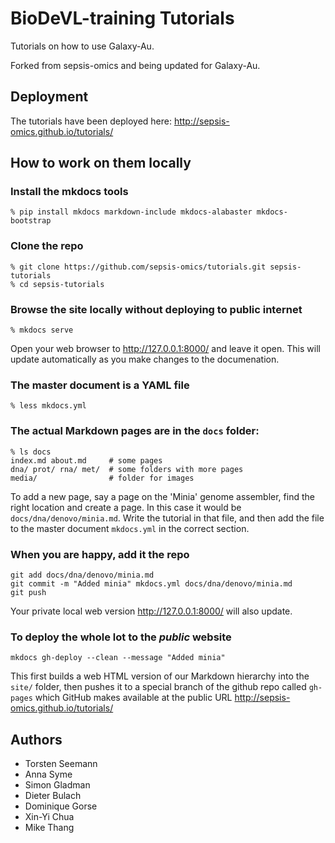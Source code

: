 # BioDeVL-training Tutorials

Tutorials on how to use Galaxy-Au. 

Forked from sepsis-omics and being updated for Galaxy-Au. 





## Deployment

The tutorials have been deployed here: http://sepsis-omics.github.io/tutorials/

## How to work on them locally

### Install the mkdocs tools
```
% pip install mkdocs markdown-include mkdocs-alabaster mkdocs-bootstrap
```

### Clone the repo
```
% git clone https://github.com/sepsis-omics/tutorials.git sepsis-tutorials
% cd sepsis-tutorials
```

### Browse the site locally without deploying to public internet
```
% mkdocs serve
```
Open your web browser to http://127.0.0.1:8000/ and leave it open.
This will update automatically as you make changes to the documenation.

### The master document is a YAML file
```
% less mkdocs.yml
```

### The actual Markdown pages are in the `docs` folder:
```
% ls docs
index.md about.md     # some pages
dna/ prot/ rna/ met/  # some folders with more pages
media/                # folder for images
```
To add a new page, say a page on the 'Minia' genome assembler, find the right location and create a page.
In this case it would be `docs/dna/denovo/minia.md`. Write the tutorial in that file, and then add the file to the
master document `mkdocs.yml` in the correct section.

### When you are happy, add it the repo
```
git add docs/dna/denovo/minia.md
git commit -m "Added minia" mkdocs.yml docs/dna/denovo/minia.md
git push
```
Your private local web version  http://127.0.0.1:8000/ will also update.

### To deploy the whole lot to the *public* website
```
mkdocs gh-deploy --clean --message "Added minia"
```
This first builds a web HTML version of our Markdown hierarchy into the `site/` folder, then pushes it to a special
branch of the github repo called `gh-pages` which GitHub makes available at the public URL
http://sepsis-omics.github.io/tutorials/

## Authors

* Torsten Seemann
* Anna Syme
* Simon Gladman
* Dieter Bulach
* Dominique Gorse
* Xin-Yi Chua
* Mike Thang
